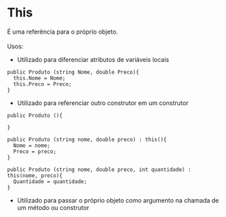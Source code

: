 # This #

É uma referência para o próprio objeto. <br>
<br>
Usos:

* Utilizado para diferenciar atributos de variáveis locais

```
public Produto (string Nome, double Preco){
  this.Nome = Nome;
  this.Preco = Preco;
}
```

* Utilizado para referenciar outro construtor em um construtor
```
public Produto (){

}

public Produto (string nome, double preco) : this(){
  Nome = nome;
  Preco = preco;
}

public Produto (string nome, double preco, int quantidade) : this(nome, preco){
  Quantidade = quantidade;
}

```

* Utilizado para passar o próprio objeto como argumento na chamada de um método ou construtor



